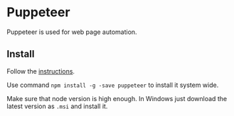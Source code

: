 # Puppeteer
Puppeteer is used for web page automation.

## Install
Follow the [instructions](https://github.com/GoogleChrome/puppeteer).

Use command `npm install -g -save puppeteer` to
install it system wide.

Make sure that node version is high enough.
In Windows just download the latest version as `.msi`
and install it.
